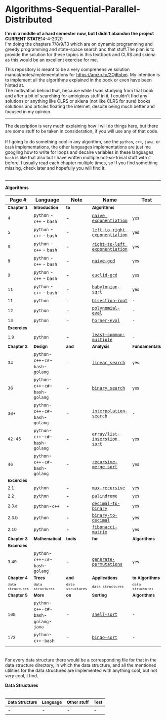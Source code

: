 # Algorithms-Sequential-Parallel-Distributed

**I'm in a middle of a hard semester now, but I didn't abandon the project**
</br><b>CURRENT STATE</b>14-4-2020</br>
I'm doing the chapters 7/8/9/10 which are on dynamic programming and greedy programming and state-space search and that stuff.The plan is to provide the solution for these topics in this textbook and CLRS and skiena as this would be an excellent exercise for me.
</br>

This repository is meant to be a very comprehensive solution manual/notes/implementations for https://amzn.to/2OjKobm. My intention is to implement all the algorithms explained in the book or even have been hinted at.</br>
The motivation behind that, because while I was studying from that book and after a bit of searching for ambigious stuff in it, I couldn't find any solutions or anything like CLRS or skiena (not like CLRS for sure) books solutions and articles floating the internet, despite being much better and focused in my opinion.</br>

----

The description is very much explaining how I will do things here, but there are some stuff to be taken in consideration, if you will use any of that code.</br></br> If I going to do something cool in any algorithm, see the `python`, `c++`, `java`, or `bash` implementations, the other languages implementations are just me googling how to write for loops and decalre variables in these languages, `bash` is like that also but I have written multiple not-so-trivial stuff with it before. I usually read each chapter multiple times, so If you find something missing, check later and hopefully you will find it.</br></br>

----

<b>Algorithms</b></br>

|**Page #**|**Language**|**Note**|**Name**|**Test**|
|---|---|---|---|---|
|<sup>**Chapter 1**</sup>|<sup>**Introduction**</sup>|<sup>**to**</sup>|<sup>**Algorithms**</sup>||
| <sup>4</sup> |`python` - `c++` - `bash`|-|[`naive exponentiation`](ch1/Naive_Powers)|<sup>yes</sup>|
| <sup>5</sup> |`python` - `c++` - `bash`|-|[`left-to-right exponentiation`](ch1/LtR_Powers)|<sup>yes</sup>|
| <sup>6</sup> |`python` - `c++` - `bash`|-|[`right-to-left exponentiation`](ch1/RtL_Powers)|<sup>yes</sup>|
| <sup>8</sup> |`python` - `c++` - `bash`|-|[`naive-gcd`](ch1/Naive_Gcd)|<sup>yes</sup>|
| <sup>9</sup> |`python` - `c++` - `bash`|-|[`euclid-gcd`](ch1/Euclid_Gcd)|<sup>yes</sup>|
| <sup>11</sup> |`python` - `c++` - `bash`|-|[`babylonian-sqrt`](ch1/Babylonian_sqr)|<sup>yes</sup>|
| <sup>11</sup> |`python`|-|[`bisection-root`](ch1/Bisection_Root)|<sup>-</sup>|
| <sup>12</sup> |`python`|-|[`polynomial-eval`](ch1/Poly_Eval)|<sup>-</sup>|
| <sup>13</sup> |`python`|-|[`horner-eval`](ch1/Horner_Eval)|<sup>-</sup>|
|<sup>**Excercies**</sup>|||||
| <sup>1.9</sup> |`python`|-|[`least-common-multiple`](ch1/Least_Common_Multiple)|<sup>-</sup>|
|<sup>**Chapter 2**</sup>|<sup>**Design**</sup>|<sup>**and**</sup>|<sup>**Analysis**</sup>|<sup>**Fundamentals**</sup>|
|<sup>34</sup>|`python`-`c++`-`c#`-`bash`-`golang`|-|[`linear_search`](ch2/Linear_Search)|<sup>yes</sup>|
|<sup>36</sup>|`python`-`c++`-`c#`-`bash`-`golang`|-|[`binary_search`](ch2/Binary_Search)|<sup>yes</sup>|
|<sup>36*</sup>|`python`-`c++`-`c#`-`bash`-`golang`|-|[`interpolation-search`](ch2/Interpolation_Search)|<sup>-</sup>|
|<sup>42-45</sup>|`python`-`c++`-`c#`-`bash`-`golang`|-|[`array/list-inserstion sort`](ch2/Insertion_Sort)|<sup>yes</sup>|
|<sup>46</sup>|`python`-`c++`-`c#`-`bash`-`golang`|-|[`recursive-merge sort`](ch2/Merge_Sort_recursive)|<sup>yes</sup>|
|<sup>**Excercies**</sup>|||||
| <sup>2.1</sup> |`python`|-|[`max-recursive`](ch2/Max_Recursive)|<sup>yes</sup>|
| <sup>2.2</sup> |`python`|-|[`palindrome`](ch2/Palindrome)|<sup>yes</sup>|
| <sup>2.3.a</sup> |`python`-`c++`|-|[`decimal-to-binary`](ch2/Decimal_TO_Binary)|<sup>yes</sup>|
| <sup>2.3.b</sup> |`python`|-|[`binary-to-decimal`](Binary_TO_Decimal)|<sup>yes</sup>|
| <sup>2.10</sup> |`python`|-|[`fibonacci-matrix`](ch2/Fibonacci_Matrix)|<sup>yes</sup>|
|<sup>**Chapter 3**</sup>|<sup>**Mathematical**</sup>|<sup>**tools**</sup>|<sup>**for**</sup>|<sup>**Algorithms**</sup>|
|<sup>**Excercies**</sup>|||||
| <sup>3.49</sup> |`python`-`c++`-`c#`-`bash`-`golang`|-|[`generate-permutations`](ch3/Permutations)|<sup>yes</sup>|
|<sup>**Chapter 4**</sup>|<sup>**Trees**</sup>|<sup>**and**</sup>|<sup>**Applications**</sup>|<sup>**to Algorithms**</sup>|
|<sup>`data structures`</sup>|<sup>`data structures`</sup>|<sup>`data structures`</sup>|<sup>`data structures`</sup>|<sup>`data structures`</sup>|
|<sup>**Chapter 5**</sup>|<sup>**More**</sup>|<sup>**on**</sup>|<sup>**Sorting**</sup>|<sup>**Algorithms**</sup>|
| <sup>168</sup> |`python`-`c++`-`c#`-`bash`-`golang`-`java`|-|[`shell-sort`](ch5/Shell_Sort)|<sup>-</sup>|
| <sup>172</sup> |`python`-`c++`-`bash`|-|[`bingo-sort`](Bingo_Sort)|<sup>-</sup>|
||||||

</br>For every data structure there would be a corresponding file for that in the data structure directory, in which the data structure, and all the mentioned utilities for the data structures are implemented with anything cool, but not *very* cool, I find.</br>

<b>Data Structures</b></br></br>

|<sup>**Data Structure**</sup>|<sup>**Language**</sup>|<sup>**Other stuff**</sup>|<sup>**Test**</sup>|
|---|---|---|---|
|-|-|-|-|
